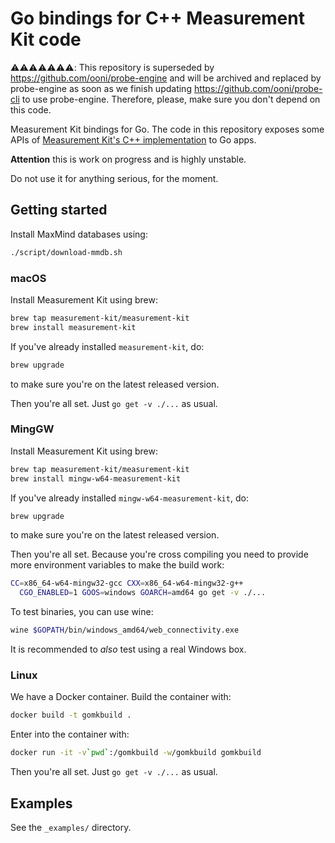 # Go bindings for C++ Measurement Kit code

⚠️⚠️⚠️⚠️⚠️⚠️⚠️: This repository is superseded by https://github.com/ooni/probe-engine
and will be archived and replaced by probe-engine as soon as we finish
updating https://github.com/ooni/probe-cli to use probe-engine. Therefore,
please, make sure you don't depend on this code.

Measurement Kit bindings for Go. The code in this repository exposes
some APIs of [Measurement Kit's C++ implementation](
https://github.com/measurement-kit/measurement-kit) to Go apps.

**Attention** this is work on progress and is highly unstable.

Do not use it for anything serious, for the moment.

## Getting started

Install MaxMind databases using:

```bash
./script/download-mmdb.sh
```

### macOS

Install Measurement Kit using brew:

```bash
brew tap measurement-kit/measurement-kit
brew install measurement-kit
```

If you've already installed `measurement-kit`, do:

```bash
brew upgrade
```

to make sure you're on the latest released version.

Then you're all set. Just `go get -v ./...` as usual.

### MingGW

Install Measurement Kit using brew:

```bash
brew tap measurement-kit/measurement-kit
brew install mingw-w64-measurement-kit
```

If you've already installed `mingw-w64-measurement-kit`, do:

```bash
brew upgrade
```

to make sure you're on the latest released version.

Then you're all set. Because you're cross compiling you need to provide
more environment variables to make the build work:

```bash
CC=x86_64-w64-mingw32-gcc CXX=x86_64-w64-mingw32-g++                           \
  CGO_ENABLED=1 GOOS=windows GOARCH=amd64 go get -v ./...
```

To test binaries, you can use wine:

```bash
wine $GOPATH/bin/windows_amd64/web_connectivity.exe 
```

It is recommended to _also_ test using a real Windows box.

### Linux

We have a Docker container. Build the container with:

```bash
docker build -t gomkbuild .
```

Enter into the container with:

```bash
docker run -it -v`pwd`:/gomkbuild -w/gomkbuild gomkbuild
```

Then you're all set. Just `go get -v ./...` as usual.

## Examples

See the `_examples/` directory.
